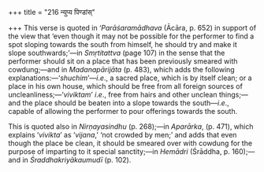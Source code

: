 +++
title = "216 न्युप्य पिण्डांस्"

+++
This verse is quoted in ‘*Parāśaramādhava* (Ācāra, p. 652) in support of
the view that ‘even though it may not be possible for the performer to
find a spot sloping towards the south from himself, he should try and
make it slope southwards;’—in *Smṛtitattva* (page 107) in the sense that
the performer should sit on a place that has been previously smeared
with cowdung;—and in *Madanapārijāta* (p. 483), which adds the following
explanations:—‘*shuchim*’—*i*.*e*., a sacred place, which is by itself
clean; or a place in his own house, which should be free from all
foreign sources of uncleanliness;—‘*viviktam*’ *i*.*e*., free from hairs
and other unclean things;—and the place should be beaten into a slope
towards the south—*i*.*e*., capable of allowing the performer to pour
offerings towards the south.

This is quoted also in *Nirṇayasindhu* (p. 268);—in *Aparārka*, (p.
471), which explains ‘*vivikta*’ as ‘*vijana*,’ ‘not crowded by men;’
and adds that even though the place be clean, it should be smeared over
with cowdung for the purpose of imparting to it special sanctity;—in
*Hemādri* (Śrāddha, p. 160);—and in *Śraddhakriyākaumudī* (p. 102).


